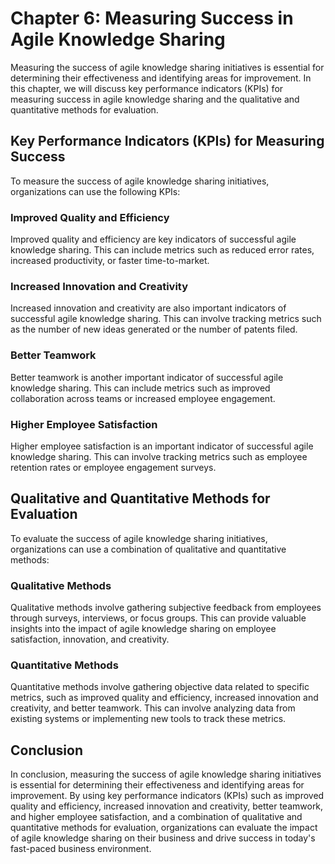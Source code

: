 Chapter 6: Measuring Success in Agile Knowledge Sharing
=======================================================

Measuring the success of agile knowledge sharing initiatives is essential for determining their effectiveness and identifying areas for improvement. In this chapter, we will discuss key performance indicators (KPIs) for measuring success in agile knowledge sharing and the qualitative and quantitative methods for evaluation.

Key Performance Indicators (KPIs) for Measuring Success
-------------------------------------------------------

To measure the success of agile knowledge sharing initiatives, organizations can use the following KPIs:

### Improved Quality and Efficiency

Improved quality and efficiency are key indicators of successful agile knowledge sharing. This can include metrics such as reduced error rates, increased productivity, or faster time-to-market.

### Increased Innovation and Creativity

Increased innovation and creativity are also important indicators of successful agile knowledge sharing. This can involve tracking metrics such as the number of new ideas generated or the number of patents filed.

### Better Teamwork

Better teamwork is another important indicator of successful agile knowledge sharing. This can include metrics such as improved collaboration across teams or increased employee engagement.

### Higher Employee Satisfaction

Higher employee satisfaction is an important indicator of successful agile knowledge sharing. This can involve tracking metrics such as employee retention rates or employee engagement surveys.

Qualitative and Quantitative Methods for Evaluation
---------------------------------------------------

To evaluate the success of agile knowledge sharing initiatives, organizations can use a combination of qualitative and quantitative methods:

### Qualitative Methods

Qualitative methods involve gathering subjective feedback from employees through surveys, interviews, or focus groups. This can provide valuable insights into the impact of agile knowledge sharing on employee satisfaction, innovation, and creativity.

### Quantitative Methods

Quantitative methods involve gathering objective data related to specific metrics, such as improved quality and efficiency, increased innovation and creativity, and better teamwork. This can involve analyzing data from existing systems or implementing new tools to track these metrics.

Conclusion
----------

In conclusion, measuring the success of agile knowledge sharing initiatives is essential for determining their effectiveness and identifying areas for improvement. By using key performance indicators (KPIs) such as improved quality and efficiency, increased innovation and creativity, better teamwork, and higher employee satisfaction, and a combination of qualitative and quantitative methods for evaluation, organizations can evaluate the impact of agile knowledge sharing on their business and drive success in today's fast-paced business environment.
